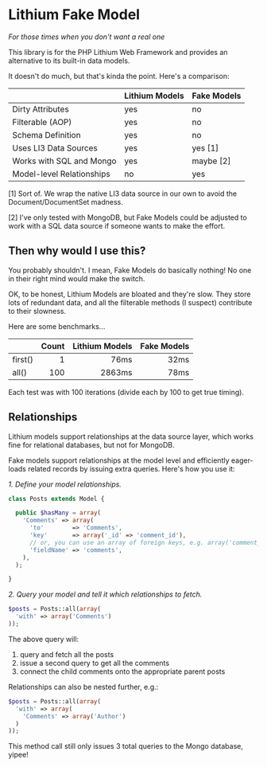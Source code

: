 # Lithium Fake Model

*For those times when you don't want a real one*

This library is for the PHP Lithium Web Framework and provides an alternative to its built-in data models.

It doesn't do much, but that's kinda the point. Here's a comparison:

|                           | Lithium Models | Fake Models |
| ------------------------- | -------------- | ----------- |
| Dirty Attributes          | yes            | no          |
| Filterable (AOP)          | yes            | no          |
| Schema Definition         | yes            | no          |
| Uses LI3 Data Sources     | yes            | yes [1]     |
| Works with SQL and Mongo  | yes            | maybe [2]   |
| Model-level Relationships | no             | yes         |

[1] Sort of. We wrap the native LI3 data source in our own to avoid the Document/DocumentSet madness.

[2] I've only tested with MongoDB, but Fake Models could be adjusted to work with a SQL data source if someone wants to make the effort.

## Then why would I use this?

You probably shouldn't. I mean, Fake Models do basically nothing! No one in their right mind would make the switch.

OK, to be honest, Lithium Models are bloated and they're slow. They store lots of redundant data, and all the filterable methods (I suspect) contribute to their slowness.

Here are some benchmarks...

|             | Count | Lithium Models | Fake Models |
| ----------- | -----:| --------------:| -----------:|
| first()     | 1     | 76ms           | 32ms        |
| all()       | 100   | 2863ms         | 78ms        |

Each test was with 100 iterations (divide each by 100 to get true timing).

## Relationships

Lithium models support relationships at the data source layer, which works fine for relational databases, but not for MongoDB.

Fake models support relationships at the model level and efficiently eager-loads related records by issuing extra queries. Here's how you use it:

*1. Define your model relationships.*

```php
class Posts extends Model {

  public $hasMany = array(
    'Comments' => array(
      'to'        => 'Comments',
      'key'       => array('_id' => 'comment_id'),
      // or, you can use an array of foreign keys, e.g. array('comment_ids' => '_id')
      'fieldName' => 'comments',
    ),
  );

}
```

*2. Query your model and tell it which relationships to fetch.*

```php
$posts = Posts::all(array(
  'with' => array('Comments')
));
```

The above query will:

1. query and fetch all the posts
2. issue a second query to get all the comments
3. connect the child comments onto the appropriate parent posts

Relationships can also be nested further, e.g.:

```php
$posts = Posts::all(array(
  'with' => array(
    'Comments' => array('Author')
  )
));
```

This method call still only issues 3 total queries to the Mongo database, yipee!